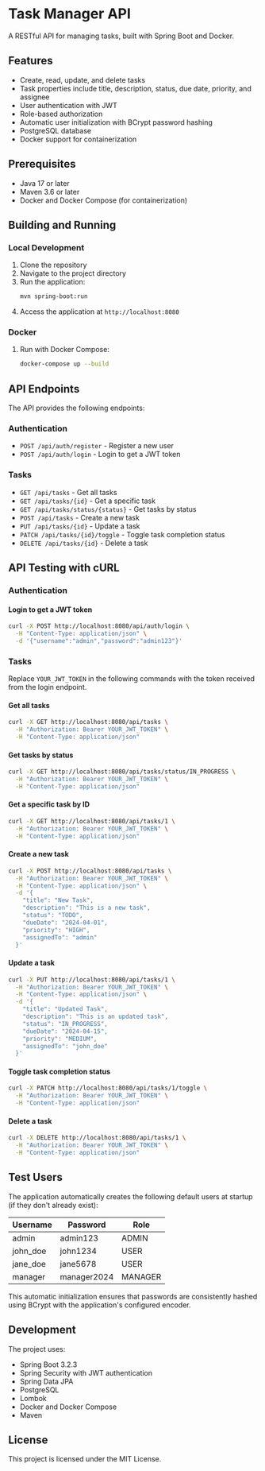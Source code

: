 # Task Manager API

A RESTful API for managing tasks, built with Spring Boot and Docker.

## Features

- Create, read, update, and delete tasks
- Task properties include title, description, status, due date, priority, and assignee
- User authentication with JWT
- Role-based authorization
- Automatic user initialization with BCrypt password hashing
- PostgreSQL database
- Docker support for containerization

## Prerequisites

- Java 17 or later
- Maven 3.6 or later
- Docker and Docker Compose (for containerization)

## Building and Running

### Local Development

1. Clone the repository
2. Navigate to the project directory
3. Run the application:
   ```bash
   mvn spring-boot:run
   ```
4. Access the application at `http://localhost:8080`

### Docker

1. Run with Docker Compose:
   ```bash
   docker-compose up --build
   ```

## API Endpoints

The API provides the following endpoints:

### Authentication

- `POST /api/auth/register` - Register a new user
- `POST /api/auth/login` - Login to get a JWT token

### Tasks

- `GET /api/tasks` - Get all tasks
- `GET /api/tasks/{id}` - Get a specific task
- `GET /api/tasks/status/{status}` - Get tasks by status
- `POST /api/tasks` - Create a new task
- `PUT /api/tasks/{id}` - Update a task
- `PATCH /api/tasks/{id}/toggle` - Toggle task completion status
- `DELETE /api/tasks/{id}` - Delete a task

## API Testing with cURL

### Authentication

#### Login to get a JWT token

```bash
curl -X POST http://localhost:8080/api/auth/login \
  -H "Content-Type: application/json" \
  -d '{"username":"admin","password":"admin123"}'
```

### Tasks

Replace `YOUR_JWT_TOKEN` in the following commands with the token received from the login endpoint.

#### Get all tasks

```bash
curl -X GET http://localhost:8080/api/tasks \
  -H "Authorization: Bearer YOUR_JWT_TOKEN" \
  -H "Content-Type: application/json"
```

#### Get tasks by status

```bash
curl -X GET http://localhost:8080/api/tasks/status/IN_PROGRESS \
  -H "Authorization: Bearer YOUR_JWT_TOKEN" \
  -H "Content-Type: application/json"
```

#### Get a specific task by ID

```bash
curl -X GET http://localhost:8080/api/tasks/1 \
  -H "Authorization: Bearer YOUR_JWT_TOKEN" \
  -H "Content-Type: application/json"
```

#### Create a new task

```bash
curl -X POST http://localhost:8080/api/tasks \
  -H "Authorization: Bearer YOUR_JWT_TOKEN" \
  -H "Content-Type: application/json" \
  -d '{
    "title": "New Task",
    "description": "This is a new task",
    "status": "TODO",
    "dueDate": "2024-04-01",
    "priority": "HIGH",
    "assignedTo": "admin"
  }'
```

#### Update a task

```bash
curl -X PUT http://localhost:8080/api/tasks/1 \
  -H "Authorization: Bearer YOUR_JWT_TOKEN" \
  -H "Content-Type: application/json" \
  -d '{
    "title": "Updated Task",
    "description": "This is an updated task",
    "status": "IN_PROGRESS",
    "dueDate": "2024-04-15",
    "priority": "MEDIUM",
    "assignedTo": "john_doe"
  }'
```

#### Toggle task completion status

```bash
curl -X PATCH http://localhost:8080/api/tasks/1/toggle \
  -H "Authorization: Bearer YOUR_JWT_TOKEN" \
  -H "Content-Type: application/json"
```

#### Delete a task

```bash
curl -X DELETE http://localhost:8080/api/tasks/1 \
  -H "Authorization: Bearer YOUR_JWT_TOKEN" \
  -H "Content-Type: application/json"
```

## Test Users

The application automatically creates the following default users at startup (if they don't already exist):

| Username | Password   | Role    |
|----------|------------|---------|
| admin    | admin123   | ADMIN   |
| john_doe | john1234   | USER    |
| jane_doe | jane5678   | USER    |
| manager  | manager2024| MANAGER |

This automatic initialization ensures that passwords are consistently hashed using BCrypt with the application's configured encoder.

## Development

The project uses:
- Spring Boot 3.2.3
- Spring Security with JWT authentication
- Spring Data JPA
- PostgreSQL
- Lombok
- Docker and Docker Compose
- Maven

## License

This project is licensed under the MIT License. 